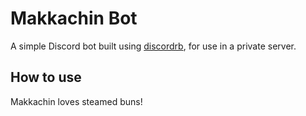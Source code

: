 # Makkachin Bot
A simple Discord bot built using [discordrb](https://github.com/meew0/discordrb), for use in a private server.

## How to use

Makkachin loves steamed buns!
